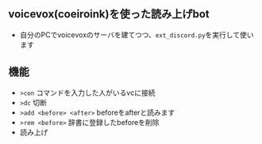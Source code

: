 ## voicevox(coeiroink)を使った読み上げbot

- 自分のPCでvoicevoxのサーバを建てつつ、`ext_discord.py`を実行して使います

## 機能

- `>con` コマンドを入力した人がいるvcに接続
- `>dc` 切断
- `>add <before> <after>` beforeをafterと読みます
- `>rem <before>` 辞書に登録したbeforeを削除
- 読み上げ
